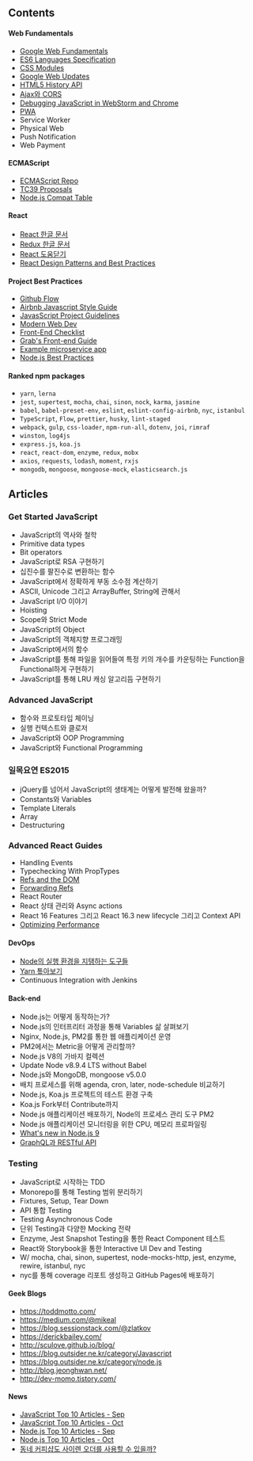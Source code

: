 ## Contents

#### Web Fundamentals

- [Google Web Fundamentals](https://developers.google.com/web/fundamentals/)
- [ES6 Languages Specification](http://www.ecma-international.org/ecma-262/6.0/)
- [CSS Modules](https://github.com/css-modules/css-modules)
- [Google Web Updates](https://developers.google.com/web/updates/2017/)
- [HTML5 History API](https://developer.mozilla.org/en-US/docs/Web/API/History_API)
- [Ajax와 CORS](https://developer.mozilla.org/ko/docs/Web/HTTP/Access_control_CORS)
- [Debugging JavaScript in WebStorm and Chrome](https://www.youtube.com/watch?v=a-IsnxZpRrQ)
- [PWA](https://developers.google.com/web/progressive-web-apps/)
- Service Worker
- Physical Web
- Push Notification
- Web Payment

#### ECMAScript
- [ECMAScript Repo](https://github.com/tc39/ecma262#ecmascript)
- [TC39 Proposals](https://github.com/tc39/proposals/blob/master/finished-proposals.md)
- [Node.js Compat Table](https://node.green/)

#### React

- [React 한글 문서](https://reactjs-kr.firebaseapp.com/docs/hello-world.html)
- [Redux 한글 문서](https://deminoth.github.io/redux/)
- [React 도움닫기](https://github.com/the-road-to-learn-react/the-road-to-learn-react-korean/tree/master/manuscript)
- [React Design Patterns and Best Practices](https://www.safaribooksonline.com/library/view/react-design-patterns/9781786464538/)

#### Project Best Practices

- [Github Flow](https://guides.github.com/introduction/flow/)
- [Airbnb Javascript Style Guide](https://github.com/airbnb/javascript)
- [JavasScript Project Guidelines](https://github.com/wearehive/project-guidelines)
- [Modern Web Dev](https://github.com/dexteryy/spellbook-of-modern-webdev)
- [Front-End Checklist](https://github.com/thedaviddias/Front-End-Checklist)
- [Grab's Front-end Guide](https://github.com/grab/front-end-guide)
- [Example microservice app](https://github.com/elgris/microservice-app-example)
- [Node.js Best Practices](https://github.com/i0natan/nodebestpractices)

#### Ranked npm packages

- `yarn`, `lerna`
- `jest`, `supertest`, `mocha`, `chai`, `sinon`, `nock`, `karma`, `jasmine`
- `babel`, `babel-preset-env`, `eslint`, `eslint-config-airbnb`, `nyc`, `istanbul`
- `TypeScript`, `Flow`, `prettier`, `husky`, `lint-staged`
- `webpack`, `gulp`, `css-loader`, `npm-run-all`, `dotenv`, `joi`, `rimraf`
- `winston`, `log4js`
- `express.js`, `koa.js`
- `react`, `react-dom`, `enzyme`, `redux`, `mobx`
- `axios`, `requests`, `lodash`, `moment`,  `rxjs`
- `mongodb`, `mongoose`, `mongoose-mock`, `elasticsearch.js`

## Articles

### Get Started JavaScript
- JavaScript의 역사와 철학
- Primitive data types
- Bit operators
- JavaScript로 RSA 구현하기
- 십진수를 팔진수로 변환하는 함수
- JavaScript에서 정확하게 부동 소수점 계산하기
- ASCII, Unicode 그리고 ArrayBuffer, String에 관해서
- JavaScript I/O 이야기
- Hoisting
- Scope와 Strict Mode
- JavaScript의 Object
- JavaScript의 객체지향 프로그래밍
- JavaScript에서의 함수
- JavaScript를 통해 파일을 읽어들여 특정 키의 개수를 카운팅하는 Function을 Functional하게 구현하기
- JavaScript를 통해 LRU 캐싱 알고리듬 구현하기

### Advanced JavaScript
- 함수와 프로토타입 체이닝
- 실행 컨텍스트와 클로저
- JavaScript와 OOP Programming
- JavaScript와 Functional Programming

### 일목요연 ES2015
- jQuery를 넘어서 JavaScript의 생태계는 어떻게 발전해 왔을까?
- Constants와 Variables
- Template Literals
- Array
- Destructuring

### Advanced React Guides

- Handling Events
- Typechecking With PropTypes
- [Refs and the DOM](https://reactjs.org/docs/refs-and-the-dom.html)
- [Forwarding Refs](https://reactjs.org/docs/forwarding-refs.html)
- React Router
- React 상태 관리와 Async actions
- React 16 Features 그리고 React 16.3 new lifecycle 그리고 Context API
- [Optimizing Performance](https://reactjs.org/docs/optimizing-performance.html)

#### DevOps

- [Node의 실행 환경을 지탱하는 도구들](../../master/JavaScript/node-environments.md)
- [Yarn 톺아보기](../../master/JavaScript/node-yarn-tutorials.md)
- Continuous Integration with Jenkins

#### Back-end

- Node.js는 어떻게 동작하는가?
- Node.js의 인터프리터 과정을 통해 Variables 삶 살펴보기
- Nginx, Node.js, PM2를 통한 웹 애플리케이션 운영
- PM2에서는 Metric을 어떻게 관리할까?
- Node.js V8의 가바지 컬렉션
- Update Node v8.9.4 LTS without Babel
- Node.js와 MongoDB, mongoose v5.0.0
- 배치 프로세스를 위해 agenda, cron, later, node-schedule 비교하기
- Node.js, Koa.js 프로젝트의 테스트 환경 구축
- Koa.js Fork부터 Contribute까지
- Node.js 애플리케이션 배포하기, Node의 프로세스 관리 도구 PM2
- Node.js 애플리케이션 모니터링을 위한 CPU, 메모리 프로파일링
- [What's new in Node.js 9](https://nemethgergely.com/what-is-new-in-nodejs-9/)
- [GraphQL과 RESTful API](../../master/JavaScript/graphql-vs-restful-api.md)

### Testing
- JavaScript로 시작하는 TDD
- Monorepo를 통해 Testing 범위 분리하기
- Fixtures, Setup, Tear Down
- API 통합 Testing
- Testing Asynchronous Code
- 단위 Testing과 다양한 Mocking 전략
- Enzyme, Jest Snapshot Testing을 통한 React Component 테스트
- React와 Storybook을 통한 Interactive UI Dev and Testing
- W/ mocha, chai, sinon, supertest, node-mocks-http, jest, enzyme, rewire, istanbul, nyc
- nyc를 통해 coverage 리포트 생성하고 GitHub Pages에 배포하기

#### Geek Blogs

- https://toddmotto.com/
- https://medium.com/@mikeal
- https://blog.sessionstack.com/@zlatkov
- https://derickbailey.com/
- http://sculove.github.io/blog/
- https://blog.outsider.ne.kr/category/Javascript
- https://blog.outsider.ne.kr/category/node.js
- http://blog.jeonghwan.net/
- http://dev-momo.tistory.com/

#### News

- [JavaScript Top 10 Articles - Sep](https://medium.mybridge.co/javascript-top-10-articles-for-the-past-month-v-sep-2017-168efb9a3b0f)
- [JavaScript Top 10 Articles - Oct](https://medium.mybridge.co/javascript-top-10-articles-for-the-past-month-v-oct-2017-e51b3b1a34d2)
- [Node.js Top 10 Articles - Sep](https://medium.mybridge.co/node-js-top-10-articles-for-the-past-month-v-sep-2017-46e904272856)
- [Node.js Top 10 Articles - Oct](https://medium.mybridge.co/node-js-top-10-articles-for-the-past-month-v-oct-2017-5cfa2e44278f)
- [동네 커피샵도 사이렌 오더를 사용할 수 있을까?](https://www.slideshare.net/deview/123-80843907) 
